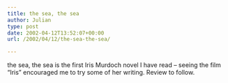 ```yaml
---
title: the sea, the sea
author: Julian
type: post
date: 2002-04-12T13:52:07+00:00
url: /2002/04/12/the-sea-the-sea/

---
```

<amazonlink asin="009928409X">the sea, the sea</amazonlink> is the first Iris Murdoch novel I have read &#8211; seeing the film &#8220;Iris&#8221; encouraged me to try some of her writing. Review to follow.